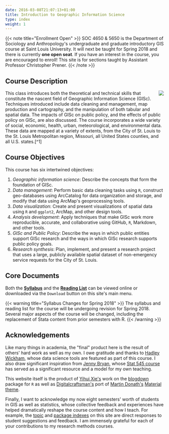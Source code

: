 ```yaml
---
date: 2016-03-08T21:07:13+01:00
title: Introduction to Geographic Information Science
type: index
weight: 1
---
```


{{< note title="Enrollment Open" >}}
SOC 4650 & 5650 is the Department of Sociology and Anthropology's undergraduate and graduate introductory GIS course at Saint Louis University. It will next be taught for Spring 2018 and there is currently **one open seat**. If you have an interest in the course, you are encouraged to enroll! This site is for sections taught by Assistant Professor Christopher Prener.
{{< /note >}}

## Course Description 
<img src="/images/logo.png" align="right" />
This class introduces both the theoretical and technical skills that constitute the nascent field of Geographic Information Science (GISc). Techniques introduced include data cleaning and management, map production and cartography, and the manipulation of both tabular and spatial data. The impacts of GISc on public policy, and the effects of public policy on GISc, are also discussed. The course incorporates a wide variety of social, economic, health, urban, meteorological, and environmental data. These data are mapped at a variety of extents, from the City of St. Louis to the St. Louis Metropolitan region, Missouri, all United States counties, and all U.S. states.[^1]

## Course Objectives
This course has six intertwined objectives:

1. *Geographic information science*: Describe the concepts that form the foundation of GISc.
2. *Data management*: Perform basic data cleaning tasks using `R`, construct geo-databases using ArcCatalog for data organization and storage, and modify that data using ArcMap's geoprocessing tools.
3. *Data visualization*: Create and present visualizations of spatial data using `R` and `ggplot2`, ArcMap, and other design tools.
4. *Analysis development*: Apply techniques that make GISc work more reproducible, accurate, and collaborative using GitHub, `R`, Markdown, and other tools.
5. *GISc and Public Policy*: Describe the ways in which public entities support GISc research and the ways in which GISc research supports public policy goals.
6. *Research synthesis*: Plan, implement, and present a research project that uses a large, publicly available spatial dataset of non-emergency service requests for the City of St. Louis.

## Core Documents
Both the [**Syllabus**](https://github.com/slu-soc5650/Core-Documents/blob/master/CoreDocs/syllabus.pdf) and the [**Reading List**](https://github.com/slu-soc5650/Core-Documents/blob/master/CoreDocs/reading-list.pdf) can be viewed online or downloaded via the `Download` button on this site's main menu.

{{< warning title="Syllabus Changes for Spring 2018" >}}
The syllabus and reading list for the course will be undergoing revision for Spring 2018. Several major aspects of the course will be changed, including the replacement of Stata content from prior semesters with R.
{{< /warning >}}

## Acknowledgements

Like many things in academia, the "final" product here is the result of others' hard work as well as my own. I owe gratitude and thanks to [Hadley Wickham](http://hadley.nz), whose data science tools are featured as part of this course. I also draw significant inspiration from [Jenny Bryan](https://www.stat.ubc.ca/~jenny/), whose [Stat 545 course](http://stat545.com) has served as a significant resource and a model for my own teaching. 

This website itself is the product of [Yihui Xie's](https://yihui.name) work on the [blogdown](https://bookdown.org/yihui/blogdown/) package for `R` as well as [Digitalcraftsman's](https://github.com/digitalcraftsman) port of [Martin Donath's](https://github.com/squidfunk) [Material theme](https://github.com/squidfunk/mkdocs-material).

Finally, I want to acknowledge my now eight semesters' worth of students in GIS as well as statistics, whose collective feedback and experiences have helped dramatically reshape the course content and how I teach. For example, the [topic](/topic-index/) and [package indexes](/package-index/) on this site are direct responses to student suggestions and feedback. I am immensely grateful for each of your contributions to my research methods courses.

[^1]: This course focuses largely on data for the United States, though we do briefly discuss data standards and projection systems for mapping the entire world as well as other countries.